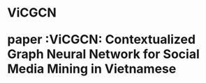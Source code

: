 <h1> ViCGCN

paper :ViCGCN: Contextualized Graph Neural Network for Social Media Mining in Vietnamese
